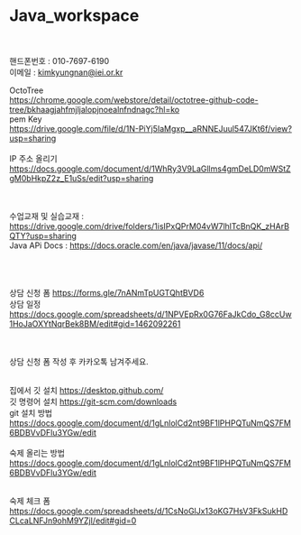 # Java_workspace
<br/><br/>
핸드폰번호 : 010-7697-6190<br/>
이메일 : kimkyungnan@iei.or.kr<br/>

OctoTree<br/>
https://chrome.google.com/webstore/detail/octotree-github-code-tree/bkhaagjahfmjljalopjnoealnfndnagc?hl=ko<br/>
pem Key<br/>
https://drive.google.com/file/d/1N-PiYj5IaMgxp__aRNNEJuul547JKt6f/view?usp=sharing<br/><br/>
IP 주소 올리기<br/>
https://docs.google.com/document/d/1WhRy3V9LaGllms4gmDeLD0mWStZgM0bHkpZ2z_E1uSs/edit?usp=sharing<br/>


<br/><br/>
수업교재 및 실습교재 : https://drive.google.com/drive/folders/1isIPxQPrM04vW7lhlTcBnQK_zHArBQTY?usp=sharing<br/>
Java APi Docs : https://docs.oracle.com/en/java/javase/11/docs/api/<br/>
<br/><br/><br/>

상담 신청 폼 https://forms.gle/7nANmTpUGTQhtBVD6<br/>
상담 일정 https://docs.google.com/spreadsheets/d/1NPVEpRx0G76FaJkCdo_G8ccUw1HoJaOXYtNqrBek8BM/edit#gid=1462092261<br/>

<br/><br/>
상담 신청 폼 작성 후 카카오톡 남겨주세요.
<br/><br/>

집에서 깃 설치 https://desktop.github.com/ <br/>
깃 명령어 설치 https://git-scm.com/downloads <br/>
git 설치 방법 https://docs.google.com/document/d/1gLnlolCd2nt9BF1lPHPQTuNmQS7FM6BDBVvDFlu3YGw/edit
<br/><br/>
숙제 올리는 방법 https://docs.google.com/document/d/1gLnlolCd2nt9BF1lPHPQTuNmQS7FM6BDBVvDFlu3YGw/edit
<br/><br/>

숙제 체크 폼 https://docs.google.com/spreadsheets/d/1CsNoGlJx13oKG7HsV3FkSukHDCLcaLNFJn9ohM9YZjI/edit#gid=0
<br/><br/>
